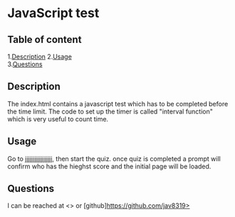 
# JavaScript test  
      
## Table of content  

1.[Description](#description)
2.[Usage](#usage)  
3.[Questions](#questions)  

## Description  

The index.html contains a javascript test which has to be completed before the time limit. The code to set up the timer is called "interval function" which is very useful to count time.  

## Usage  

Go to jjjjjjjjjjjjjjjjjj, then start the quiz. once quiz is completed a prompt will confirm who has the hieghst score and the initial page will be loaded.  

## Questions  

I can be reached at <> or  [github]https://github.com/jav8319>
